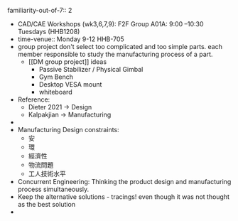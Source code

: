 familiarity-out-of-7:: 2

- CAD/CAE Workshops (wk3,6,7,9): F2F
  Group A01A: 9:00 –10:30 Tuesdays (HHB1208)
- time-venue:: Monday 9-12 HHB-705
- group project don't select too complicated and too simple parts. each member responsible to study the manufacturing process of a part.
	- [[DM group project]] ideas
		- Passive Stabilizer / Physical Gimbal
		- Gym Bench
		- Desktop VESA mount
		- whiteboard
- Reference:
	- Dieter 2021 -> Design
	- Kalpakjian -> Manufacturing
-
- Manufacturing Design constraints:
	- 安
	- 環
	- 經濟性
	- 物流問題
	- 工人技術水平
- Concurrent Engineering:   Thinking the product design and manufacturing process simultaneously.
- Keep the alternative solutions - tracings! even though it was not thought as the best solution
-